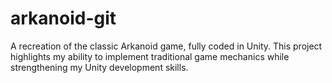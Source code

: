 # arkanoid-git
A recreation of the classic Arkanoid game, fully coded in Unity. This project highlights my ability to implement traditional game mechanics while strengthening my Unity development skills.

